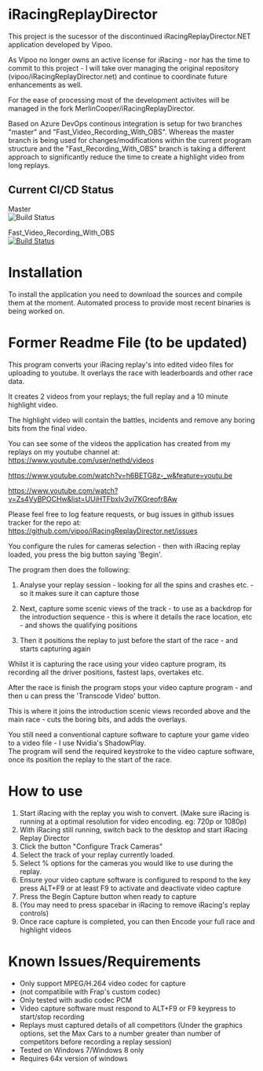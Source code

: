 iRacingReplayDirector
=====================

This project is the sucessor of the discontinued iRacingReplayDirector.NET application developed by Vipoo. 

As Vipoo no longer owns an active license for iRacing - nor has the time to commit to this project - I will take over managing the original repository (vipoo/iRacingReplayDirector.net) and continue to coordinate future enhancements as well.  

For the ease of processing most of the development activites will be managed in the fork MerlinCooper/iRacingReplayDirector. 

Based on Azure DevOps continous integration is setup for two branches "master" and "Fast_Video_Recording_With_OBS". Whereas the master branch is being used for changes/modifications within the current program structure and the "Fast_Recording_With_OBS" branch is taking a different approach to significantly reduce the time to create a highlight video from long replays. 

Current CI/CD Status
--------------------
Master   
![Build Status](https://dev.azure.com/MerlinCooperDev/iRacingReplayDirector/_apis/build/status/iRacingReplayDirector_Master?branchName=master)

Fast_Video_Recording_With_OBS   
[![Build Status](https://dev.azure.com/MerlinCooperDev/iRacingReplayDirector/_apis/build/status/iRacingReplayDirector_OBS%20Fast%20Record%20Branch%20(alpha)?branchName=Fast_Video_Recording_With_OBS)](https://dev.azure.com/MerlinCooperDev/iRacingReplayDirector/_build/latest?definitionId=3&branchName=Fast_Video_Recording_With_OBS)

Installation
============

To install the application you need to download the sources and compile them at the moment. Automated process to provide most recent binaries is being worked on. 


Former Readme File (to be updated)  
==================================

 
This program converts your iRacing replay's into edited video files for uploading to youtube.  It overlays the race with leaderboards and other race data.

It creates 2 videos from your replays; the full replay and a 10 minute highlight video.

The highlight video will contain the battles, incidents and remove any boring bits from the final video.

You can see some of the videos the application has created from my replays on my youtube channel at:
https://www.youtube.com/user/nethd/videos

https://www.youtube.com/watch?v=h6BETG8z-_w&feature=youtu.be

https://www.youtube.com/watch?v=Zs4VyBPOCHw&list=UUjHTFbxIv3vi7KGreofr8Aw

Please feel free to log feature requests, or bug issues in github issues tracker for the repo at: https://github.com/vipoo/iRacingReplayDirector.net/issues

You configure the rules for cameras selection - then with iRacing replay loaded, you press the big button saying 'Begin'.

The program then does the following:

1. Analyse your replay session - looking for all the spins and crashes etc. - so it makes sure it can capture those

2. Next, capture some scenic views of the track - to use as a backdrop for the introduction sequence - this is where it details the race location, etc - and shows the qualifying positions

3. Then it positions the replay to just before the start of the race - and starts capturing again

Whilst it is capturing the race using your video capture program, its recording all the driver positions, fastest laps, overtakes etc.

After the race is finish the program stops your video capture program - and then u can press the 'Transcode Video' button.

This is where it joins the introduction scenic views recorded above and the main race - cuts the boring bits, and adds the overlays.

You still need a conventional capture software to capture your game video to a video file - I use Nvidia's ShadowPlay.  
The program will send the required keystroke to the video capture software, once its position the replay to the start of the race.



How to use
===================

1. Start iRacing with the replay you wish to convert. (Make sure iRacing is running at a optimal resolution for video encoding. eg: 720p or 1080p)
2. With iRacing still running, switch back to the desktop and start iRacing Replay Director
3. Click the button "Configure Track Cameras"
4. Select the track of your replay currently loaded.
5. Select % options for the cameras you would like to use during the replay.
6. Ensure your video capture software is configured to respond to the key press ALT+F9 or at least F9 to activate and deactivate video capture
7. Press the Begin Capture button when ready to capture 
8. (You may need to press spacebar in iRacing to remove iRacing's replay controls) 
9. Once race capture is completed, you can then Encode your full race and highlight videos

Known Issues/Requirements
============

* Only support MPEG/H.264 video codec for capture 
* (not compatibile with Frap's custom codec)
* Only tested with audio codec PCM
* Video capture software must respond to ALT+F9 or F9 keypress to start/stop recording
* Replays must captured details of all competitors (Under the graphics options, set the Max Cars to a number greater than number of competitors before recording a replay session)
* Tested on Windows 7/Windows 8 only
* Requires 64x version of windows
